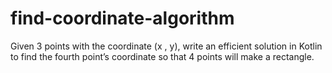 # find-coordinate-algorithm
Given 3 points with the coordinate (x , y), write an efficient solution in Kotlin to find the fourth point’s coordinate so that 4 points will make a rectangle. 
